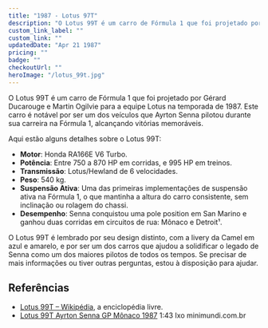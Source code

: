 ```yaml
---
title: "1987 - Lotus 97T"
description: "O Lotus 99T é um carro de Fórmula 1 que foi projetado por Gérard Ducarouge e Martin Ogilvie para a equipe Lotus na temporada de 1987."
custom_link_label: ""
custom_link: ""
updatedDate: "Apr 21 1987"
pricing: ""
badge: ""
checkoutUrl: ""
heroImage: "/lotus_99t.jpg"
---
```


O Lotus 99T é um carro de Fórmula 1 que foi projetado por Gérard Ducarouge e Martin Ogilvie para a equipe Lotus na temporada de 1987. Este carro é notável por ser um dos veículos que Ayrton Senna pilotou durante sua carreira na Fórmula 1, alcançando vitórias memoráveis.

Aqui estão alguns detalhes sobre o Lotus 99T:
- **Motor**: Honda RA166E V6 Turbo.
- **Potência**: Entre 750 a 870 HP em corridas, e 995 HP em treinos.
- **Transmissão**: Lotus/Hewland de 6 velocidades.
- **Peso**: 540 kg.
- **Suspensão Ativa**: Uma das primeiras implementações de suspensão ativa na Fórmula 1, o que mantinha a altura do carro consistente, sem inclinação ou rolagem do chassi.
- **Desempenho**: Senna conquistou uma pole position em San Marino e ganhou duas corridas em circuitos de rua: Mônaco e Detroit¹.

O Lotus 99T é lembrado por seu design distinto, com a livery da Camel em azul e amarelo, e por ser um dos carros que ajudou a solidificar o legado de Senna como um dos maiores pilotos de todos os tempos. Se precisar de mais informações ou tiver outras perguntas, estou à disposição para ajudar.

## Referências

  - [Lotus 99T – Wikipédia](https://pt.wikipedia.org/wiki/Lotus_99T), a enciclopédia livre.
  - [Lotus 99T Ayrton Senna GP Mônaco 1987](https://www.minimundi.com.br/lotus-99t-ayrton-senna-gp-monaco-1987-1-43) 1:43 Ixo minimundi.com.br 
